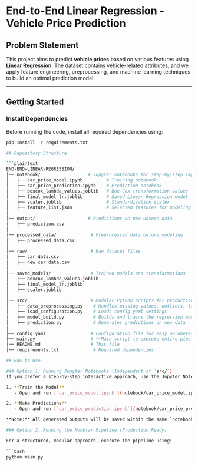# **End-to-End Linear Regression - Vehicle Price Prediction**  

## **Problem Statement**  
This project aims to predict **vehicle prices** based on various features using **Linear Regression**. The dataset contains vehicle-related attributes, and we apply feature engineering, preprocessing, and machine learning techniques to build an optimal prediction model.  

---

## **Getting Started**  

### **Install Dependencies**  
Before running the code, install all required dependencies using:  
```bash
pip install -r requirements.txt

## Repository Structure  

```plaintext
END-END-LINEAR-REGRESSION/
│── notebook/                  # Jupyter notebooks for step-by-step implementation
│   ├── car_price_model.ipynb         # Training notebook
│   ├── car_price_prediction.ipynb    # Prediction notebook
│   ├── boxcox_lambda_values.joblib   # Box-Cox transformation values
│   ├── final_model_lr.joblib         # Saved Linear Regression model
│   ├── scaler.joblib                 # Standardization scaler
│   ├── feature_list.json             # Selected features for modeling
│
│── output/                    # Predictions on new unseen data
│   ├── prediction.csv
│
│── processed_data/             # Preprocessed data before modeling
│   ├── processed_data.csv
│
│── raw/                        # Raw dataset files
│   ├── car data.csv
│   ├── new car data.csv
│
│── saved_models/               # Trained models and transformations
│   ├── boxcox_lambda_values.joblib
│   ├── final_model_lr.joblib
│   ├── scaler.joblib
│
│── src/                        # Modular Python scripts for production-ready use
│   ├── data_preprocessing.py    # Handles missing values, outliers, transformations
│   ├── load_configuration.py    # Loads config.yaml settings
│   ├── model_build.py           # Builds and trains the regression model
│   ├── prediction.py            # Generates predictions on new data
│ 
├── config.yaml                 # Configuration file for easy parameter changes
├── main.py                     # **Main script to execute entire pipeline**│
│── README.md                   # This file
│── requirements.txt             # Required dependencies

## How to Use  

### Option 1: Running Jupyter Notebooks (Independent of `src/`)  
If you prefer a step-by-step interactive approach, use the Jupyter Notebooks inside the `notebook/` folder.  

1. **Train the Model**  
   - Open and run [`car_price_model.ipynb`](notebook/car_price_model.ipynb) to train the model.  

2. **Make Predictions**  
   - Open and run [`car_price_prediction.ipynb`](notebook/car_price_prediction.ipynb) to make predictions on new data.  

**Note:** All generated outputs will be saved within the same `notebook/` folder.

### Option 2: Running the Modular Pipeline (Production Ready)  

For a structured, modular approach, execute the pipeline using:  

```bash
python main.py

